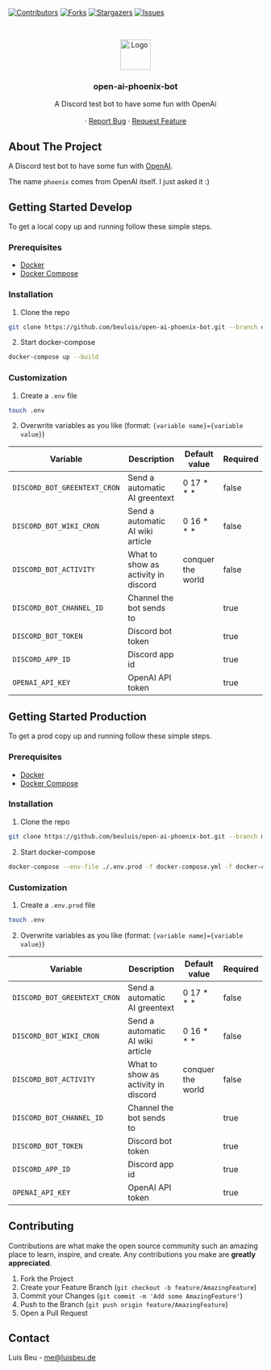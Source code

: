 [![Contributors][contributors-shield]][contributors-url]
[![Forks][forks-shield]][forks-url]
[![Stargazers][stars-shield]][stars-url]
[![Issues][issues-shield]][issues-url]

<!-- PROJECT LOGO -->
<br />
<p align="center">
  <img src="https://images.t3n.de/news/wp-content/uploads/2020/07/openai-cover.png?class=hero" alt="Logo" height="60">

  <h3 align="center">open-ai-phoenix-bot</h3>

  <p align="center">
    A Discord test bot to have some fun with OpenAi
    <br />
    <br />
    ·
    <a href="https://github.com/beuluis/open-ai-phoenix-bot/issues">Report Bug</a>
    ·
    <a href="https://github.com/beuluis/open-ai-phoenix-bot/issues">Request Feature</a>
  </p>
</p>

<!-- ABOUT THE PROJECT -->

## About The Project

A Discord test bot to have some fun with [OpenAI](https://openai.com/).

The name `phoenix` comes from OpenAI itself. I just asked it :)

<!-- GETTING STARTED -->

## Getting Started Develop

To get a local copy up and running follow these simple steps.

### Prerequisites

-   [Docker](https://docs.docker.com/get-docker/)
-   [Docker Compose](https://docs.docker.com/compose/install/)

### Installation

1. Clone the repo

```sh
git clone https://github.com/beuluis/open-ai-phoenix-bot.git --branch develop
```

2. Start docker-compose

```sh
docker-compose up --build
```

### Customization

1. Create a `.env` file

```sh
touch .env
```

2. Overwrite variables as you like (format: `{variable name}={variable value}`)

| Variable                     | Description                         | Default value     | Required |
| ---------------------------- | ----------------------------------- | ----------------- | -------- |
| `DISCORD_BOT_GREENTEXT_CRON` | Send a automatic AI greentext       | 0 17 \* \* \*     | false    |
| `DISCORD_BOT_WIKI_CRON`      | Send a automatic AI wiki article    | 0 16 \* \* \*     | false    |
| `DISCORD_BOT_ACTIVITY`       | What to show as activity in discord | conquer the world | false    |
| `DISCORD_BOT_CHANNEL_ID`     | Channel the bot sends to            |                   | true     |
| `DISCORD_BOT_TOKEN`          | Discord bot token                   |                   | true     |
| `DISCORD_APP_ID`             | Discord app id                      |                   | true     |
| `OPENAI_API_KEY`             | OpenAI API token                    |                   | true     |

## Getting Started Production

To get a prod copy up and running follow these simple steps.

### Prerequisites

-   [Docker](https://docs.docker.com/get-docker/)
-   [Docker Compose](https://docs.docker.com/compose/install/)

### Installation

1. Clone the repo

```sh
git clone https://github.com/beuluis/open-ai-phoenix-bot.git --branch main
```

2. Start docker-compose

```sh
docker-compose --env-file ./.env.prod -f docker-compose.yml -f docker-compose.production.yml up -d
```

### Customization

1. Create a `.env.prod` file

```sh
touch .env
```

2. Overwrite variables as you like (format: `{variable name}={variable value}`)

| Variable                     | Description                         | Default value     | Required |
| ---------------------------- | ----------------------------------- | ----------------- | -------- |
| `DISCORD_BOT_GREENTEXT_CRON` | Send a automatic AI greentext       | 0 17 \* \* \*     | false    |
| `DISCORD_BOT_WIKI_CRON`      | Send a automatic AI wiki article    | 0 16 \* \* \*     | false    |
| `DISCORD_BOT_ACTIVITY`       | What to show as activity in discord | conquer the world | false    |
| `DISCORD_BOT_CHANNEL_ID`     | Channel the bot sends to            |                   | true     |
| `DISCORD_BOT_TOKEN`          | Discord bot token                   |                   | true     |
| `DISCORD_APP_ID`             | Discord app id                      |                   | true     |
| `OPENAI_API_KEY`             | OpenAI API token                    |                   | true     |

<!-- CONTRIBUTING -->

## Contributing

Contributions are what make the open source community such an amazing place to learn, inspire, and create. Any contributions you make are **greatly appreciated**.

1. Fork the Project
2. Create your Feature Branch (`git checkout -b feature/AmazingFeature`)
3. Commit your Changes (`git commit -m 'Add some AmazingFeature'`)
4. Push to the Branch (`git push origin feature/AmazingFeature`)
5. Open a Pull Request

<!-- CONTACT -->

## Contact

Luis Beu - me@luisbeu.de

<!-- MARKDOWN LINKS & IMAGES -->
<!-- https://www.markdownguide.org/basic-syntax/#reference-style-links -->

[contributors-shield]: https://img.shields.io/github/contributors/beuluis/open-ai-phoenix-bot.svg?style=flat-square
[contributors-url]: https://github.com/beuluis/open-ai-phoenix-bot/graphs/contributors
[forks-shield]: https://img.shields.io/github/forks/beuluis/open-ai-phoenix-bot.svg?style=flat-square
[forks-url]: https://github.com/beuluis/open-ai-phoenix-bot/network/members
[stars-shield]: https://img.shields.io/github/stars/beuluis/open-ai-phoenix-bot.svg?style=flat-square
[stars-url]: https://github.com/beuluis/open-ai-phoenix-bot/stargazers
[issues-shield]: https://img.shields.io/github/issues/beuluis/open-ai-phoenix-bot.svg?style=flat-square
[issues-url]: https://github.com/beuluis/open-ai-phoenix-bot/issues
[license-shield]: https://img.shields.io/github/license/beuluis/open-ai-phoenix-bot.svg?style=flat-square
